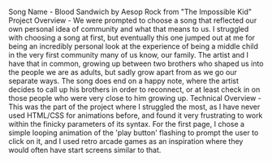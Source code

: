 Song Name - Blood Sandwich by Aesop Rock from "The Impossible Kid"
Project Overview - We were prompted to choose a song that reflected our own personal idea of community and what that means to us. I struggled with choosing a song at first, but eventually this one jumped out at me for being an incredibly personal look at the experience of being a middle child in the very first community many of us know, our family. The artist and I have that in common, growing up between two brothers who shaped us into the people we are as adults, but sadly grow apart from as we go our separate ways. The song does end on a happy note, where the artist decides to call up his brothers in order to reconnect, or at least check in on those people who were very close to him growing up. 
Technical Overview - This was the part of the project where I struggled the most, as I have never used HTML/CSS for animations before, and found it very frustrating to work within the finicky parameters of its syntax. For the first page, I chose a simple looping animation of the 'play button' flashing to prompt the user to click on it, and I used retro arcade games as an inspiration where they would often have start screens similar to that. 
